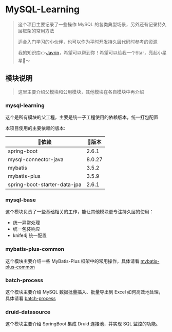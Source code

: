 # MySQL-Learning

> 这个项目主要记录了一些操作 MySQL 的各类典型场景，另外还有记录持久层框架的常用方法
>
> 适合入门学习的小伙伴，也可以作为平时开发持久层代码时参考的资源
>
> 我的知识库👉[Javrin](https://github.com/gelald/javrin)，希望可以帮到你！希望可以给我一个Star，亮起小星星🌟～

## 模块说明

> 这里主要介绍父模块和公用模块，其他模块在各自模块中再介绍

### mysql-learning

这个是所有模块的父工程，主要是统一子工程使用的依赖版本，统一打包配置

本项目使用的主要依赖的版本:

| 🔧依赖                         | 📖版本    |
|------------------------------|---------|
| spring-boot                  | 2.6.1   |
| mysql-connector-java         | 8.0.27  |
| mybatis                      | 3.5.2   |
| mybatis-plus                 | 3.5.9   |
| spring-boot-starter-data-jpa | 2.6.1   |

### mysql-base

这个模块负责了一些基础相关的工作，能让其他模块更专注持久层的使用：

- 统一异常处理
- 统一包装响应
- knife4j 统一配置

### mybatis-plus-common

这个模块主要介绍一些 MyBatis-Plus 框架中的常用操作，具体请看 [mybatis-plus-common](mybatis-plus-common/README.md)

### batch-process

这个模块主要介绍 MySQL 数据批量插入、批量导出到 Excel 如何高效地处理，具体请看 [batch-process](batch-process/README.md)

### druid-datasource

这个模块主要介绍 SpringBoot 集成 Druid 连接池，并实现 SQL 监控的功能。
